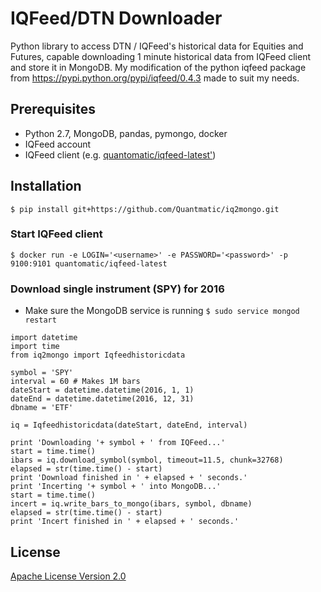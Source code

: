 
# IQFeed/DTN Downloader
Python library to access DTN / IQFeed's historical data for Equities and Futures, capable downloading 1 minute historical data from IQFeed client and store it in MongoDB. My modification of the python iqfeed package from https://pypi.python.org/pypi/iqfeed/0.4.3 made to suit my needs.

## Prerequisites
 * Python 2.7, MongoDB, pandas, pymongo, docker
 * IQFeed account
 * IQFeed client (e.g. [quantomatic/iqfeed-latest'](https://github.com/quantmatic/iqfeed-latest))

## Installation
`$ pip install git+https://github.com/Quantmatic/iq2mongo.git`

### Start IQFeed client
`$ docker run -e LOGIN='<username>' -e PASSWORD='<password>' -p 9100:9101 quantomatic/iqfeed-latest`

### Download single instrument (SPY) for 2016
 * Make sure the MongoDB service is running
`$ sudo service mongod restart`
```
import datetime
import time
from iq2mongo import Iqfeedhistoricdata

symbol = 'SPY'
interval = 60 # Makes 1M bars
dateStart = datetime.datetime(2016, 1, 1)
dateEnd = datetime.datetime(2016, 12, 31)
dbname = 'ETF'

iq = Iqfeedhistoricdata(dateStart, dateEnd, interval)

print 'Downloading '+ symbol + ' from IQFeed...'
start = time.time()
ibars = iq.download_symbol(symbol, timeout=11.5, chunk=32768)
elapsed = str(time.time() - start)
print 'Download finished in ' + elapsed + ' seconds.'
print 'Incerting '+ symbol + ' into MongoDB...'
start = time.time()
incert = iq.write_bars_to_mongo(ibars, symbol, dbname)
elapsed = str(time.time() - start)
print 'Incert finished in ' + elapsed + ' seconds.'
```

## License
[Apache License Version 2.0](http://www.apache.org/licenses/)
